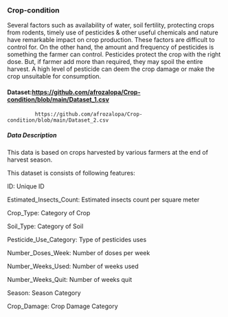 ### Crop-condition
Several factors such as availability of water, soil fertility, protecting crops from rodents, timely use of pesticides & other useful chemicals and nature have remarkable 
impact on crop production. These factors are difficult to control for. On the other hand, the amount and frequency of pesticides is something the farmer can control.
Pesticides protect the crop with the right dose. But, if farmer add more than required, they may spoil the entire harvest. A high level of pesticide can deem the crop damage or make the crop unsuitable for consumption. 
#### Dataset:https://github.com/afrozalopa/Crop-condition/blob/main/Dataset_1.csv
             https://github.com/afrozalopa/Crop-condition/blob/main/Dataset_2.csv
##### Data Description
This data is based on crops harvested by various farmers at the end of harvest season.

This dataset is consists of following features: 

ID: Unique ID

Estimated_Insects_Count: Estimated insects count per square meter

Crop_Type:	Category of Crop

Soil_Type:	Category of Soil 

Pesticide_Use_Category:	Type of pesticides uses 

Number_Doses_Week:	Number of doses per week

Number_Weeks_Used:	Number of weeks used

Number_Weeks_Quit:	Number of weeks quit

Season:	Season Category 

Crop_Damage:	Crop Damage Category 

